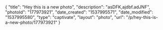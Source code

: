 {
    "title": "Hey this is a new photo",
    "description": "asDFK,ajdbf.adJNF",
    "photoId": "177973921",
    "date_created": "1537995571",
    "date_modified": "1537995580",
    "type": "captivate",
    "layout": "photo",
    "url": "\/p\/hey-this-is-a-new-photo\/177973921"
}